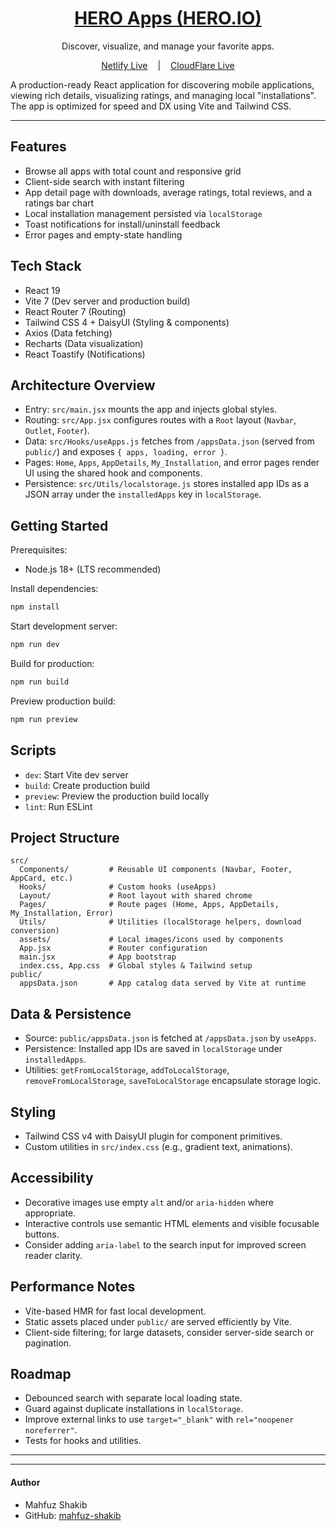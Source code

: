 <div align="center">
  <h1>
    <a href="https://hero-apps-301.netlify.app/">HERO Apps (HERO.IO)</a>
  </h1>
  <p>Discover, visualize, and manage your favorite apps.</p>
  <p style="display:flex; justify-content:center; gap:16px;">
    <a href="https://hero-apps-301.netlify.app/">Netlify Live</a>
    |
    <a href="https://hero-apps-301.pages.dev/">CloudFlare Live</a>
    <!-- |
    <a href="#getting-started">Getting Started</a>
    |
    <a href="#features">Features</a> -->
  </p>
</div>

A production-ready React application for discovering mobile applications, viewing rich details, visualizing ratings, and managing local "installations". The app is optimized for speed and DX using Vite and Tailwind CSS.

---

## Features
- Browse all apps with total count and responsive grid
- Client-side search with instant filtering
- App detail page with downloads, average ratings, total reviews, and a ratings bar chart
- Local installation management persisted via `localStorage`
- Toast notifications for install/uninstall feedback
- Error pages and empty-state handling

## Tech Stack
- React 19
- Vite 7 (Dev server and production build)
- React Router 7 (Routing)
- Tailwind CSS 4 + DaisyUI (Styling & components)
- Axios (Data fetching)
- Recharts (Data visualization)
- React Toastify (Notifications)

## Architecture Overview
- Entry: `src/main.jsx` mounts the app and injects global styles.
- Routing: `src/App.jsx` configures routes with a `Root` layout (`Navbar`, `Outlet`, `Footer`).
- Data: `src/Hooks/useApps.js` fetches from `/appsData.json` (served from `public/`) and exposes `{ apps, loading, error }`.
- Pages: `Home`, `Apps`, `AppDetails`, `My_Installation`, and error pages render UI using the shared hook and components.
- Persistence: `src/Utils/localstorage.js` stores installed app IDs as a JSON array under the `installedApps` key in `localStorage`.

## Getting Started

Prerequisites:
- Node.js 18+ (LTS recommended)

Install dependencies:
```bash
npm install
```

Start development server:
```bash
npm run dev
```

Build for production:
```bash
npm run build
```

Preview production build:
```bash
npm run preview
```

## Scripts
- `dev`: Start Vite dev server
- `build`: Create production build
- `preview`: Preview the production build locally
- `lint`: Run ESLint

## Project Structure
```text
src/
  Components/         # Reusable UI components (Navbar, Footer, AppCard, etc.)
  Hooks/              # Custom hooks (useApps)
  Layout/             # Root layout with shared chrome
  Pages/              # Route pages (Home, Apps, AppDetails, My_Installation, Error)
  Utils/              # Utilities (localStorage helpers, download conversion)
  assets/             # Local images/icons used by components
  App.jsx             # Router configuration
  main.jsx            # App bootstrap
  index.css, App.css  # Global styles & Tailwind setup
public/
  appsData.json       # App catalog data served by Vite at runtime
```

## Data & Persistence
- Source: `public/appsData.json` is fetched at `/appsData.json` by `useApps`.
- Persistence: Installed app IDs are saved in `localStorage` under `installedApps`.
- Utilities: `getFromLocalStorage`, `addToLocalStorage`, `removeFromLocalStorage`, `saveToLocalStorage` encapsulate storage logic.

## Styling
- Tailwind CSS v4 with DaisyUI plugin for component primitives.
- Custom utilities in `src/index.css` (e.g., gradient text, animations).

## Accessibility
- Decorative images use empty `alt` and/or `aria-hidden` where appropriate.
- Interactive controls use semantic HTML elements and visible focusable buttons.
- Consider adding `aria-label` to the search input for improved screen reader clarity.

## Performance Notes
- Vite-based HMR for fast local development.
- Static assets placed under `public/` are served efficiently by Vite.
- Client-side filtering; for large datasets, consider server-side search or pagination.

## Roadmap
- Debounced search with separate local loading state.
- Guard against duplicate installations in `localStorage`.
- Improve external links to use `target="_blank"` with `rel="noopener noreferrer"`.
- Tests for hooks and utilities.
---
---
#### Author
- Mahfuz Shakib
- GitHub: [mahfuz-shakib](https://github.com/mahfuz-shakib)

